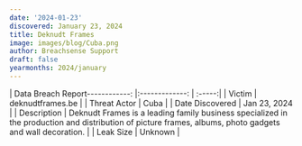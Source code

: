 ```yaml
---
date: '2024-01-23'
discovered: January 23, 2024
title: Deknudt Frames
image: images/blog/Cuba.png
author: Breachsense Support
draft: false
yearmonths: 2024/january
---
```


| Data Breach Report------------:     |:-------------:    | :-----:|
| Victim      | deknudtframes.be      | 
| Threat Actor      | Cuba      | 
| Date Discovered      | Jan 23, 2024      | 
| Description      | Deknudt Frames is a leading family business specialized in the production and distribution of picture frames, albums, photo gadgets and wall decoration.      | 
| Leak Size      | Unknown      | 


